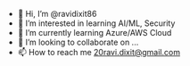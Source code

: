- 👋 Hi, I’m @ravidixit86
- 👀 I’m interested in learning AI/ML, Security 
- 🌱 I’m currently learning Azure/AWS Cloud
- 💞️ I’m looking to collaborate on ...
- 📫 How to reach me 20ravi.dixit@gmail.com     

<!---
ravidixit86/ravidixit86 is a ✨ special ✨ repository because its `README.md` (this file) appears on your GitHub profile.
You can click the Preview link to take a look at your changes.
--->

